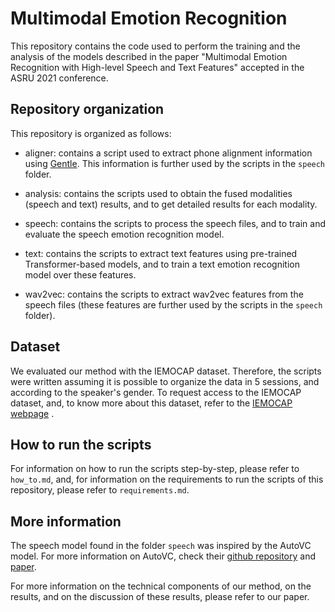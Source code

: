 # Multimodal Emotion Recognition

This repository contains the code used to perform the training and the analysis of the models described in the paper "Multimodal Emotion Recognition with High-level Speech and Text Features" accepted in the ASRU 2021 conference.

## Repository organization

This repository is organized as follows:

- aligner: contains a script used to extract phone alignment information using [Gentle](https://github.com/lowerquality/gentle). This information is further used by the scripts in the `speech` folder.

- analysis: contains the scripts used to obtain the fused modalities (speech and text) results, and to get detailed results for each modality.

- speech: contains the scripts to process the speech files, and to train and evaluate the speech emotion recognition model.

- text: contains the scripts to extract text features using pre-trained Transformer-based models, and to train a text emotion recognition model over these features.

- wav2vec: contains the scripts to extract wav2vec features from the speech files (these features are further used by the scripts in the `speech` folder).

## Dataset

We evaluated our method with the IEMOCAP dataset. Therefore, the scripts were written assuming it is possible to organize the data in 5 sessions, and according to the speaker's gender. To request access to the IEMOCAP dataset, and, to know more about this dataset, refer to the [IEMOCAP webpage](https://sail.usc.edu/iemocap/) .

## How to run the scripts

For information on how to run the scripts step-by-step, please refer to `how_to.md`, and, for information on the requirements to run the scripts of this repository, please refer to `requirements.md`.

## More information

The speech model found in the folder `speech` was inspired by the AutoVC model. For more information on AutoVC, check their [github repository](https://github.com/auspicious3000/autovc) and [paper](https://arxiv.org/abs/1905.05879).

For more information on the technical components of our method, on the results, and on the discussion of these results, please refer to our paper.
